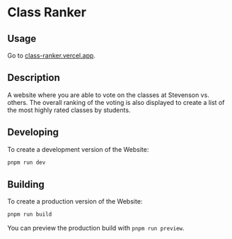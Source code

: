 # Class Ranker 

## Usage
Go to [class-ranker.vercel.app](www.class-ranker.vercel.app).

## Description
A website where you are able to vote on the classes at Stevenson vs. others. The overall ranking of the voting is also displayed to create a list of the most highly rated classes by students.

## Developing

To create a development version of the Website:

```bash
pnpm run dev
```

## Building

To create a production version of the Website:

```bash
pnpm run build
```

You can preview the production build with `pnpm run preview`.
